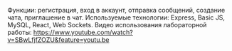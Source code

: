 Функции: регистрация, вход в аккаунт, отправка сообщений, создание чата, приглашение в чат.
Используемые технологии: Express, Basic JS, MySQL, React, Web Sockets.
Видео использования лабораторной работы: https://www.youtube.com/watch?v=SBwLfjfZOZU&feature=youtu.be